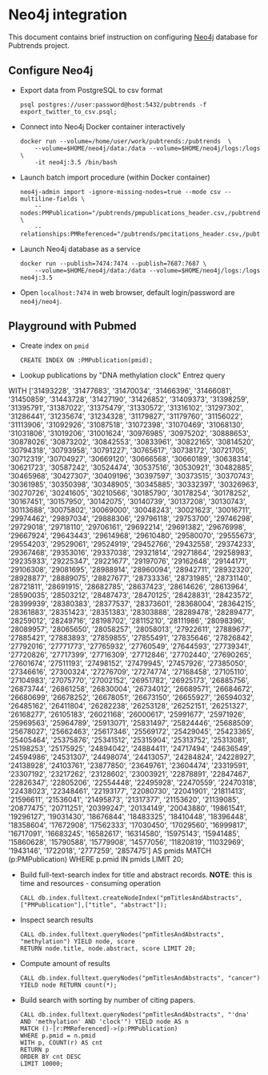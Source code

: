 Neo4j integration
=================
This document contains brief instruction on configuring [Neo4j](https://neo4j.com/product/?ref=home-banner) database for Pubtrends project.

Configure Neo4j
---------------

* Export data from PostgreSQL to csv format

    ```
    psql postgres://user:password@host:5432/pubtrends -f export_twitter_to_csv.psql;

    ```

* Connect into Neo4j Docker container interactively 

    ```
    docker run --volume=/home/user/work/pubtrends:/pubtrends  \
        --volume=$HOME/neo4j/data:/data --volume=$HOME/neo4j/logs:/logs \
        -it neo4j:3.5 /bin/bash
    ```
    
* Launch batch import procedure (within Docker container)

    ```
    neo4j-admin import -ignore-missing-nodes=true --mode csv --multiline-fields \
        --nodes:PMPublication="/pubtrends/pmpublications_header.csv,/pubtrends/pmpublications.csv" \
        --relationships:PMReferenced="/pubtrends/pmcitations_header.csv,/pubtrends/pmcitations.csv"
    ```
  
* Launch Neo4j database as a service
    
    ```
    docker run --publish=7474:7474 --publish=7687:7687 \
        --volume=$HOME/neo4j/data:/data --volume=$HOME/neo4j/logs:/logs neo4j:3.5
    ```

* Open `localhost:7474` in web browser, default login/password are `neo4j/neo4j`.


Playground with Pubmed
----------------------

* Create index on `pmid`

    ```
    CREATE INDEX ON :PMPublication(pmid);
    ```

* Lookup publications by "DNA methylation clock" Entrez query 

WITH ['31493228', '31477683', '31470034', '31466396', '31466081', '31450859', '31443728', '31427190', '31426852', '31409373', '31398259', '31395791', '31387022', '31375479', '31330572', '31316102', '31297302', '31286441', '31235674', '31234328', '31179827', '31179760', '31156022', '31113906', '31092926', '31087518', '31072398', '31070469', '31068130', '31031806', '31019206', '31001624', '30976985', '30975202', '30888653', '30878026', '30873202', '30842553', '30833961', '30822165', '30814520', '30794318', '30793958', '30791227', '30765617', '30738172', '30721705', '30712319', '30704927', '30669120', '30666568', '30660189', '30638314', '30621723', '30587242', '30524474', '30537516', '30530921', '30482885', '30465968', '30427307', '30409196', '30397597', '30373515', '30370743', '30361985', '30350398', '30348905', '30345885', '30332397', '30326963', '30270726', '30241605', '30210566', '30185790', '30178254', '30178252', '30167451', '30157950', '30142075', '30140739', '30137208', '30130743', '30113688', '30075802', '30069000', '30048243', '30021623', '30016711', '29974462', '29897034', '29888306', '29796118', '29753700', '29746298', '29729018', '29718110', '29706161', '29692214', '29691382', '29676998', '29667924', '29643443', '29614968', '29610480', '29580070', '29555673', '29554203', '29529061', '29524919', '29452766', '29432558', '29374233', '29367468', '29353016', '29337038', '29321814', '29271864', '29258983', '29235933', '29225347', '29221677', '29197076', '29162648', '29144171', '29106308', '29081695', '28988914', '28960094', '28942711', '28932320', '28928877', '28889075', '28827677', '28733336', '28731985', '28731140', '28721811', '28691915', '28682785', '28637423', '28614626', '28613964', '28590035', '28503212', '28487473', '28470125', '28428831', '28423572', '28399939', '28380383', '28377537', '28373601', '28368004', '28364215', '28361883', '28351423', '28351383', '28303888', '28289478', '28289477', '28259012', '28249716', '28198702', '28115210', '28111986', '28098396', '28089957', '28065650', '28058257', '28058013', '27922611', '27889677', '27885421', '27883893', '27859855', '27855491', '27835646', '27826842', '27792016', '27771773', '27765932', '27760549', '27644593', '27739341', '27720826', '27717399', '27716309', '27712846', '27702440', '27690265', '27601674', '27511193', '27498152', '27479945', '27457926', '27385050', '27346616', '27300324', '27276709', '27274774', '27168458', '27105110', '27104983', '27075770', '27002152', '26951782', '26925173', '26885756', '26873744', '26861258', '26830004', '26734012', '26689571', '26684672', '26680699', '26678252', '26678051', '26673150', '26655927', '26594032', '26485162', '26411804', '26282238', '26253128', '26252151', '26251327', '26168277', '26105183', '26021168', '26000617', '25991677', '25971926', '25969563', '25964789', '25913071', '25831497', '25824446', '25688509', '25678027', '25662463', '25617346', '25569172', '25429045', '25423365', '25405464', '25375876', '25341512', '25315904', '25313752', '25313081', '25198253', '25175925', '24894042', '24884411', '24717494', '24636549', '24594986', '24531307', '24498074', '24413057', '24284824', '24228927', '24138928', '24103761', '23877850', '23649761', '23604474', '23319591', '23307192', '23217262', '23128602', '23003921', '22878891', '22847467', '22826347', '22805206', '22554448', '22495928', '22470559', '22470318', '22438023', '22348461', '22193177', '22080730', '22041901', '21811413', '21596611', '21536041', '21495873', '21317377', '21153620', '21139085', '20877475', '20711251', '20399247', '20134149', '20043880', '19861541', '19296127', '19031430', '18676844', '18483325', '18410448', '18396448', '18358604', '17672908', '17562333', '17030450', '17029560', '16999817', '16717091', '16683245', '16582617', '16314580', '15975143', '15941485', '15860628', '15790588', '15779908', '14577056', '11820819', '11032969', '1943146', '1722018', '2777259', '2857475'] AS pmids MATCH (p:PMPublication) WHERE p.pmid IN pmids LIMIT 20;

* Build full-text-search index for title and abstract records. **NOTE**: this is time and resources - consuming operation

    ```
    CALL db.index.fulltext.createNodeIndex("pmTitlesAndAbstracts",["PMPublication"],["title", "abstract"]);
    ```

* Inspect search results

    ```
    CALL db.index.fulltext.queryNodes("pmTitlesAndAbstracts", "methylation") YIELD node, score 
    RETURN node.title, node.abstract, score LIMIT 20;
    ```

* Compute amount of results
    ```
    CALL db.index.fulltext.queryNodes("pmTitlesAndAbstracts", "cancer") YIELD node RETURN count(*);
    ```

* Build search with sorting by number of citing papers.

    ```
    CALL db.index.fulltext.queryNodes("pmTitlesAndAbstracts", "'dna' AND 'methylation' AND 'clock'") YIELD node AS n
    MATCH ()-[r:PMReferenced]->(p:PMPublication) 
    WHERE p.pmid = n.pmid 
    WITH p, COUNT(r) AS cnt 
    RETURN p 
    ORDER BY cnt DESC 
    LIMIT 10000;
    ```
